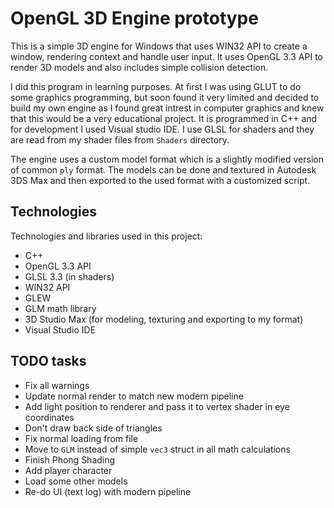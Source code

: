# OpenGL 3D Engine prototype

This is a simple 3D engine for Windows that uses WIN32 API to create a window, rendering context and handle
user input. It uses OpenGL 3.3 API to render 3D models and also includes simple collision detection.

I did this program in learning purposes. At first I was using GLUT to do some graphics programming, but soon found 
it very limited and decided to build my own engine as I found great intrest in computer graphics and knew that this would 
be a very educational project. It is programmed in C++ and for development I used Visual studio IDE. I use GLSL
for shaders and they are read from my shader files from `Shaders` directory.

The engine uses a custom model format which is a slightly modified version of common `ply` format. The models can be done 
and textured in Autodesk 3DS Max and then exported to the used format with a customized script.

## Technologies

Technologies and libraries used in this project:

* C++
* OpenGL 3.3 API
* GLSL 3.3 (in shaders)
* WIN32 API
* GLEW
* GLM math library
* 3D Studio Max (for modeling, texturing and exporting to my format)
* Visual Studio IDE

## TODO tasks

* Fix all warnings
* Update normal render to match new modern pipeline
* Add light position to renderer and pass it to vertex shader in eye coordinates
* Don't draw back side of triangles
* Fix normal loading from file
* Move to `GLM` instead of simple `vec3` struct in all math calculations
* Finish Phong Shading
* Add player character
* Load some other models
* Re-do UI (text log) with modern pipeline